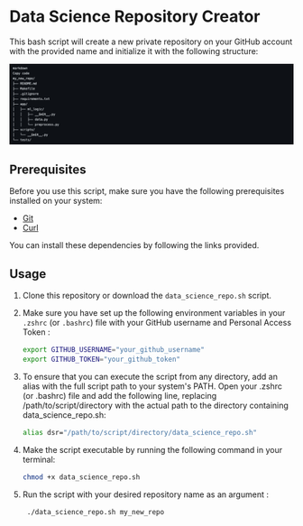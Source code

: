 # Data Science Repository Creator

This bash script will create a new private repository on your GitHub account with the provided name and initialize it with the following structure:

![Structure du projet](./structure.png)


## Prerequisites

Before you use this script, make sure you have the following prerequisites installed on your system:

- [Git](https://git-scm.com/)
- [Curl](https://curl.se/)

You can install these dependencies by following the links provided.

## Usage

1. Clone this repository or download the `data_science_repo.sh` script.

2. Make sure you have set up the following environment variables in your `.zshrc` (or `.bashrc`) file with your GitHub username and Personal Access Token :

    ```bash
    export GITHUB_USERNAME="your_github_username"
    export GITHUB_TOKEN="your_github_token"

3. To ensure that you can execute the script from any directory, add an alias with the full script path to your system's PATH. Open your .zshrc (or .bashrc) file and add the      following line, replacing /path/to/script/directory with the actual path to the directory containing data_science_repo.sh:

    ```bash
    alias dsr="/path/to/script/directory/data_science_repo.sh"

4. Make the script executable by running the following command in your terminal:

   ```bash
   chmod +x data_science_repo.sh

5. Run the script with your desired repository name as an argument :

   ```bash
    ./data_science_repo.sh my_new_repo

